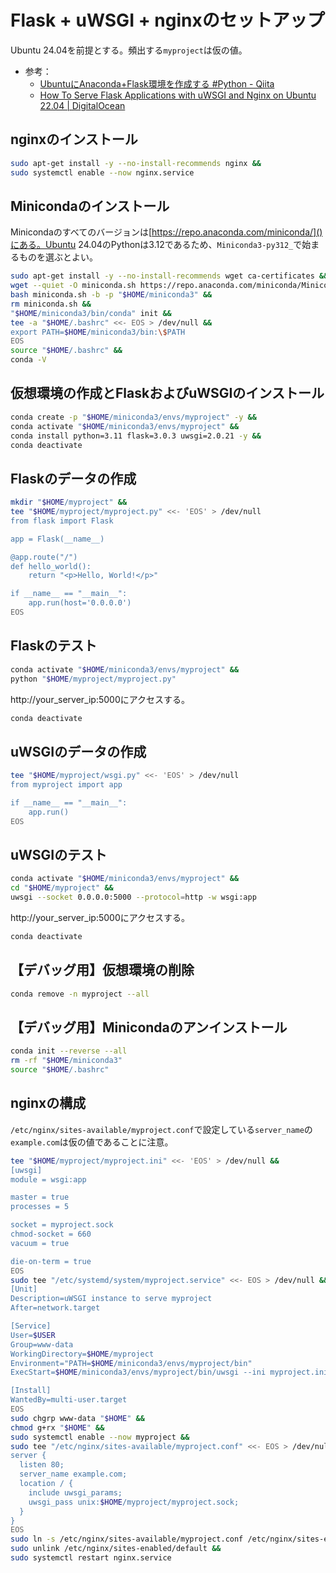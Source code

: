 # Flask + uWSGI + nginxのセットアップ
Ubuntu 24.04を前提とする。頻出する`myproject`は仮の値。
- 参考：
  - [UbuntuにAnaconda+Flask環境を作成する #Python - Qiita](https://qiita.com/katsujitakeda/items/b8e0cdc04611e3645f76#nginx%E3%81%AE%E8%A8%AD%E5%AE%9A)
  - [How To Serve Flask Applications with uWSGI and Nginx on Ubuntu 22.04 | DigitalOcean](https://www.digitalocean.com/community/tutorials/how-to-serve-flask-applications-with-uwsgi-and-nginx-on-ubuntu-22-04#step-6-configuring-nginx-to-proxy-requests)

## nginxのインストール
```bash
sudo apt-get install -y --no-install-recommends nginx &&
sudo systemctl enable --now nginx.service
```

## Minicondaのインストール
Minicondaのすべてのバージョンは[https://repo.anaconda.com/miniconda/]()にある。Ubuntu 24.04のPythonは3.12であるため、`Miniconda3-py312_`で始まるものを選ぶとよい。
```bash
sudo apt-get install -y --no-install-recommends wget ca-certificates &&
wget --quiet -O miniconda.sh https://repo.anaconda.com/miniconda/Miniconda3-py312_24.7.1-0-Linux-x86_64.sh &&
bash miniconda.sh -b -p "$HOME/miniconda3" &&
rm miniconda.sh &&
"$HOME/miniconda3/bin/conda" init &&
tee -a "$HOME/.bashrc" <<- EOS > /dev/null &&
export PATH=$HOME/miniconda3/bin:\$PATH
EOS
source "$HOME/.bashrc" &&
conda -V
```

## 仮想環境の作成とFlaskおよびuWSGIのインストール
```bash
conda create -p "$HOME/miniconda3/envs/myproject" -y &&
conda activate "$HOME/miniconda3/envs/myproject" &&
conda install python=3.11 flask=3.0.3 uwsgi=2.0.21 -y &&
conda deactivate
```

## Flaskのデータの作成
```bash
mkdir "$HOME/myproject" &&
tee "$HOME/myproject/myproject.py" <<- 'EOS' > /dev/null
from flask import Flask

app = Flask(__name__)

@app.route("/")
def hello_world():
    return "<p>Hello, World!</p>"

if __name__ == "__main__":
    app.run(host='0.0.0.0')
EOS
```

## Flaskのテスト
```bash
conda activate "$HOME/miniconda3/envs/myproject" &&
python "$HOME/myproject/myproject.py"
```

http://your_server_ip:5000にアクセスする。

```bash
conda deactivate
```

## uWSGIのデータの作成
```bash
tee "$HOME/myproject/wsgi.py" <<- 'EOS' > /dev/null
from myproject import app

if __name__ == "__main__":
    app.run()
EOS
```

## uWSGIのテスト
```bash
conda activate "$HOME/miniconda3/envs/myproject" &&
cd "$HOME/myproject" &&
uwsgi --socket 0.0.0.0:5000 --protocol=http -w wsgi:app
```
http://your_server_ip:5000にアクセスする。

```bash
conda deactivate
```

## 【デバッグ用】仮想環境の削除
```bash
conda remove -n myproject --all
```

## 【デバッグ用】Minicondaのアンインストール
```bash
conda init --reverse --all
rm -rf "$HOME/miniconda3"
source "$HOME/.bashrc"
```

## nginxの構成
`/etc/nginx/sites-available/myproject.conf`で設定している`server_name`の`example.com`は仮の値であることに注意。
```sh
tee "$HOME/myproject/myproject.ini" <<- 'EOS' > /dev/null &&
[uwsgi]
module = wsgi:app

master = true
processes = 5

socket = myproject.sock
chmod-socket = 660
vacuum = true

die-on-term = true
EOS
sudo tee "/etc/systemd/system/myproject.service" <<- EOS > /dev/null &&
[Unit]
Description=uWSGI instance to serve myproject
After=network.target

[Service]
User=$USER
Group=www-data
WorkingDirectory=$HOME/myproject
Environment="PATH=$HOME/miniconda3/envs/myproject/bin"
ExecStart=$HOME/miniconda3/envs/myproject/bin/uwsgi --ini myproject.ini

[Install]
WantedBy=multi-user.target
EOS
sudo chgrp www-data "$HOME" &&
chmod g+rx "$HOME" &&
sudo systemctl enable --now myproject &&
sudo tee "/etc/nginx/sites-available/myproject.conf" <<- EOS > /dev/null &&
server {
  listen 80;
  server_name example.com;
  location / {
    include uwsgi_params;
    uwsgi_pass unix:$HOME/myproject/myproject.sock;
  }
}
EOS
sudo ln -s /etc/nginx/sites-available/myproject.conf /etc/nginx/sites-enabled/myproject.conf &&
sudo unlink /etc/nginx/sites-enabled/default &&
sudo systemctl restart nginx.service
```
